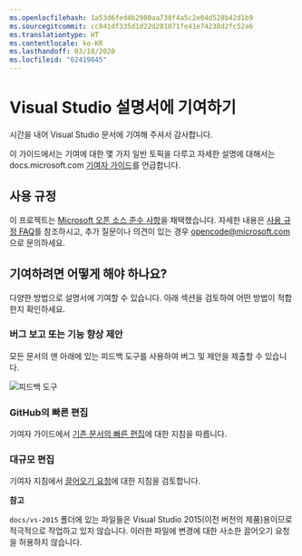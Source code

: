 ```yaml
---
ms.openlocfilehash: 1a53d6fed4b2900aa730f4a5c2e04d528b42d1b9
ms.sourcegitcommit: cc841df335d1d22d281871fe41e74238d2fc52a6
ms.translationtype: HT
ms.contentlocale: ko-KR
ms.lasthandoff: 03/18/2020
ms.locfileid: "62419845"
---
```

# <a name="contribute-to-visual-studio-documentation"></a>Visual Studio 설명서에 기여하기

시간을 내어 Visual Studio 문서에 기여해 주셔서 감사합니다.

이 가이드에서는 기여에 대한 몇 가지 일반 토픽을 다루고 자세한 설명에 대해서는 docs.microsoft.com [기여자 가이드](https://docs.microsoft.com/contribute)를 언급합니다.

## <a name="code-of-conduct"></a>사용 규정

이 프로젝트는 [Microsoft 오픈 소스 준수 사항](https://opensource.microsoft.com/codeofconduct/)을 채택했습니다. 자세한 내용은 [사용 규정 FAQ](https://opensource.microsoft.com/codeofconduct/faq/)를 참조하시고, 추가 질문이나 의견이 있는 경우 [opencode@microsoft.com](mailto:opencode@microsoft.com)으로 문의하세요.

## <a name="how-can-i-contribute"></a>기여하려면 어떻게 해야 하나요?

다양한 방법으로 설명서에 기여할 수 있습니다. 아래 섹션을 검토하여 어떤 방법이 적합한지 확인하세요.

### <a name="report-bugs-or-suggest-enhancements"></a>버그 보고 또는 기능 향상 제안

모든 문서의 맨 아래에 있는 피드백 도구를 사용하여 버그 및 제안을 제출할 수 있습니다.

![피드백 도구](media/feedback-tool.png)

### <a name="quick-edit-in-github"></a>GitHub의 빠른 편집

기여자 가이드에서 [기존 문서의 빠른 편집](https://docs.microsoft.com/contribute/#quick-edits-to-existing-documents)에 대한 지침을 따릅니다.

### <a name="larger-edits"></a>대규모 편집

기여자 지침에서 [끌어오기 요청](https://docs.microsoft.com/contribute/how-to-write-workflows-major#pull-request-processing)에 대한 지침을 검토합니다.

**참고**

`docs/vs-2015` 폴더에 있는 파일들은 Visual Studio 2015(이전 버전의 제품)용이므로 적극적으로 작업하고 있지 않습니다. 이러한 파일에 변경에 대한 사소한 끌어오기 요청을 허용하지 않습니다.

